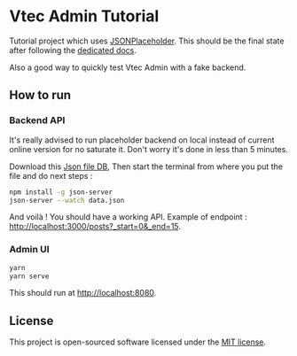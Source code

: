 # Vtec Admin Tutorial

Tutorial project which uses [JSONPlaceholder](https://jsonplaceholder.typicode.com/). This should be the final state after following the [dedicated docs](https://vtec.okami101.io/guide/tutorial.html).

Also a good way to quickly test Vtec Admin with a fake backend.

## How to run

### Backend API

It's really advised to run placeholder backend on local instead of current online version for no saturate it. Don't worry it's done in less than 5 minutes.

Download this [Json file DB](https://github.com/typicode/jsonplaceholder/raw/master/data.json), Then start the terminal from where you put the file and do next steps :

```bash
npm install -g json-server
json-server --watch data.json
```

And voilà ! You should have a working API. Example of endpoint : [http://localhost:3000/posts?_start=0&_end=15](http://localhost:3000/posts?_start=0&_end=15).

### Admin UI

```bash
yarn
yarn serve
```

This should run at [http://localhost:8080](http://localhost:8080).

## License

This project is open-sourced software licensed under the [MIT license](https://adr1enbe4udou1n.mit-license.org).
